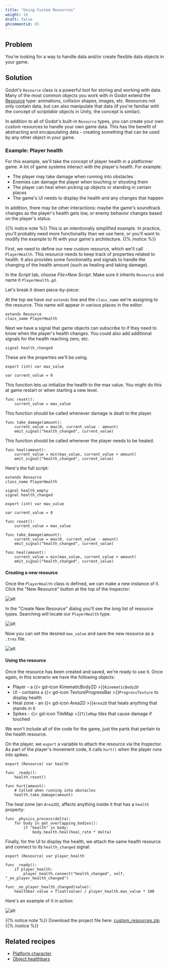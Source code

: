 ```yaml
---
title: "Using Custom Resources"
weight: 10
draft: false
ghcommentid: 85
---
```


## Problem

You're looking for a way to handle data and/or create flexible data objects in your game.

## Solution

Godot's `Resource` class is a powerful tool for storing and working with data. Many of the most common objects you work with in Godot extend the [Resource](https://docs.godotengine.org/en/stable/classes/class_resource.html#class-resource) type: animations, collision shapes, images, etc. Resources not only contain data, but can also manipulate that data (if you're familiar with the concept of *scriptable objects* in Unity, the concept is similar).

In addition to all of Godot's built-in `Resource` types, you can create your own custom resources to handle your own game data. This has the benefit of abstracting and encapsulating data - creating something that can be used by any other object in your game.

### Example: Player health

For this example, we'll take the concept of player health in a platformer game. A lot of game systems interact with the player's health. For example:

* The player may take damage when running into obstacles
* Enemies can damage the player when touching or shooting them
* The player can heal when picking up objects or standing in certain places
* The game's UI needs to display the health and any changes that happen

In addition, there may be other interactions: maybe the game's soundtrack changes as the player's health gets low, or enemy behavior changes based on the player's status.

{{% notice note %}}
This is an intentionally simplified example. In practice, you'll probably need more functionality than we use here, or you'll want to modify the example to fit with your game's architecture.
{{% /notice %}}

First, we need to define our new custom resource, which we'll call `PlayerHealth`. This resource needs to keep track of properties related to health. It also provides some functionality and signals to handle the changing of the health amount (such as healing and taking damage).

In the _Script_ tab, choose _File>New Script_. Make sure it inherits `Resource` and name it `PlayerHealth.gd`.

Let's break it down piece-by-piece:

At the top we have our `extends` line and the `class_name` we're assigning to the resource. This name will appear in various places in the editor.

```gdscript
extends Resource
class_name PlayerHealth
```

Next we have a signal that game objects can subscribe to if they need to know when the player's health changes. You could also add additional signals for the health reaching zero, etc.

```gdscript
signal health_changed
```

These are the properties we'll be using.

```gdscript
export (int) var max_value

var current_value = 0
```

This function lets us initialize the health to the max value. You might do this at game restart or when starting a new level.

```gdscript
func reset():
    current_value = max_value
```

This function should be called whenever damage is dealt to the player.

```gdscript
func take_damage(amount):
    current_value = max(0, current_value - amount)
    emit_signal("health_changed", current_value)
```

This function should be called whenever the player needs to be healed.

```gdscript
func heal(amount):
    current_value = min(max_value, current_value + amount)
    emit_signal("health_changed", current_value)
```

Here's the full script:

```gdscript
extends Resource
class_name PlayerHealth

signal health_empty
signal health_changed

export (int) var max_value

var current_value = 0

func reset():
    current_value = max_value

func take_damage(amount):
    current_value = max(0, current_value - amount)
    emit_signal("health_changed", current_value)

func heal(amount):
    current_value = min(max_value, current_value + amount)
    emit_signal("health_changed", current_value)
```

#### Creating a new resource

Once the `PlayerHealth` class is defined, we can make a new instance of it. Click the "New Resource" button at the top of the Inspector:

![alt](/godot_recipes/img/custom_resource_01.png)

In the "Create New Resource" dialog you'll see the long list of resource types. Searching will locate our `PlayerHealth` type.

![alt](/godot_recipes/img/custom_resource_02.png)

Now you can set the desired `max_value` and save the new resource as a `.tres` file.

![alt](/godot_recipes/img/custom_resource_03.png)

#### Using the resource

Once the resource has been created and saved, we're ready to use it. Once again, in this scenario we have the following objects:

* Player - a {{< gd-icon KinematicBody2D >}}`KinematicBody2D`
* UI - contains a {{< gd-icon TextureProgressBar >}}`ProgressTexture` to display health
* Heal zone - an {{< gd-icon Area2D >}}`Area2D` that heals anything that stands in it
* Spikes - {{< gd-icon TileMap >}}`TileMap` tiles that cause damage if touched

We won't include all of the code for the game, just the parts that pertain to the health resource.

On the player, we `export` a variable to attach the resource via the Inspector. As part of the player's movement code, it calls `hurt()` when the player runs into spikes.

```gdscript
export (Resource) var health

func _ready():
    health.reset()

func hurt(amount):
    # Called when running into obstacles
    health.take_damage(amount)
```

The heal zone (an `Area2D`), affects anything inside it that has a `health` property:

```gdscript
func _physics_process(delta):
    for body in get_overlapping_bodies():
        if "health" in body:
            body.health.heal(heal_rate * delta)
```

Finally, for the UI to display the health, we attach the same health resource and connect to its `health_changed` signal:

```gdscript
export (Resource) var player_health

func _ready():
    if player_health:
        player_health.connect("health_changed", self, "_on_player_health_changed")

func _on_player_health_changed(value):
    healthbar.value = float(value) / player_health.max_value * 100
```

Here's an example of it in action:

![alt](/godot_recipes/img/custom_resource_04.gif)

{{% notice note %}}
Download the project file here: [custom_resources.zip](/godot_recipes/files/custom_resources.zip)
{{% /notice %}}

## Related recipes

- [Platform character](/godot_recipes/2d/platform_character/)
- [Object healthbars](/godot_recipes/ui/unit_healthbar/)